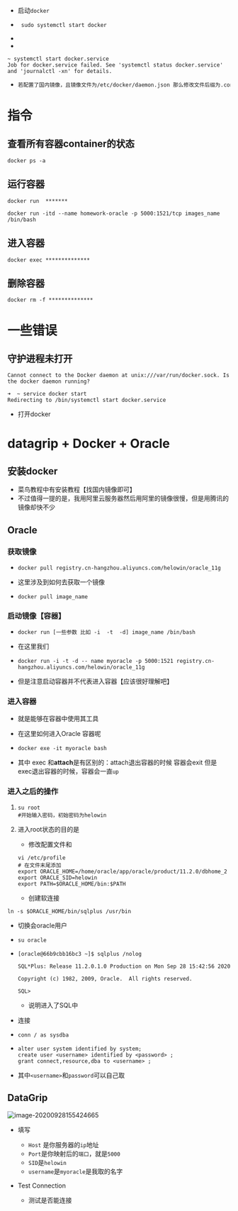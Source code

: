 - 启动`docker `

- ```
   sudo systemctl start docker
  ```



- 













- 

  ```shell
  ~ systemctl start docker.service
  Job for docker.service failed. See 'systemctl status docker.service' and 'journalctl -xn' for details.
  ```

- ```dockerfile
  若配置了国内镜像，且镜像文件为/etc/docker/daemon.json 那么修改文件后缀为.conf
  ```

  



# 指令

## 查看所有容器container的状态

```shell
docker ps -a
```

## 运行容器

```shell
docker run  *******
```

```shell
docker run -itd --name homework-oracle -p 5000:1521/tcp images_name /bin/bash
```



## 进入容器

```shell
docker exec **************
```



## 删除容器

```
docker rm -f **************
```







# 一些错误

## 守护进程未打开

```shell
Cannot connect to the Docker daemon at unix:///var/run/docker.sock. Is the docker daemon running?
```

```shell
➜  ~ service docker start
Redirecting to /bin/systemctl start docker.service
```

- 打开docker





# datagrip + Docker + Oracle

## 安装docker 

- 菜鸟教程中有安装教程【找国内镜像即可】
- 不过值得一提的是，我用阿里云服务器然后用阿里的镜像很慢，但是用腾讯的镜像却快不少

## Oracle



### 获取镜像

- ```shell
  docker pull registry.cn-hangzhou.aliyuncs.com/helowin/oracle_11g
  ```

- 这里涉及到如何去获取一个镜像

- ```shell
  docker pull image_name
  ```

### 启动镜像【容器】

- ```shell'
  docker run [一些参数 比如 -i  -t  -d] image_name /bin/bash
  ```

- 在这里我们

- ```shell
  docker run -i -t -d -- name myoracle -p 5000:1521 registry.cn-hangzhou.aliyuncs.com/helowin/oracle_11g
  ```

- 但是注意启动容器并不代表进入容器【应该很好理解吧】

### 进入容器

- 就是能够在容器中使用其工具

- 在这里如何进入Oracle 容器呢

- ```shell
  docker exe -it myoracle bash
  ```

- 其中 exec 和**attach**是有区别的：attach退出容器的时候 容器会exit 但是exec退出容器的时候，容器会一直`up`

### 进入之后的操作

1. ```shell
   su root
   #开始输入密码，初始密码为helowin
   ```

2. 进入root状态的目的是

   - 修改配置文件和

   ```shell
   vi /etc/profile
   # 在文件末尾添加
   export ORACLE_HOME=/home/oracle/app/oracle/product/11.2.0/dbhome_2
   export ORACLE_SID=helowin
   export PATH=$ORACLE_HOME/bin:$PATH
   ```

   - 创建软连接

```shell
ln -s $ORACLE_HOME/bin/sqlplus /usr/bin
```

- 切换会oracle用户

- ```shell
  su oracle
  ```

- ```shell
  [oracle@66b9cbb16bc3 ~]$ sqlplus /nolog
  
  SQL*Plus: Release 11.2.0.1.0 Production on Mon Sep 28 15:42:56 2020
  
  Copyright (c) 1982, 2009, Oracle.  All rights reserved.
  
  SQL>
  ```

  - 说明进入了SQL中

- 连接

- ```shell
  conn / as sysdba
  ```

- ```shell
  alter user system identified by system;
  create user <username> identified by <password> ;
  grant connect,resource,dba to <username> ;
  ```

- 其中`<username>`和`password`可以自己取

## DataGrip

![image-20200928155424665](https://www.endacsd.cn/images/image-20200928155424665.png)

- 填写
  - `Host` 是你服务器的`ip`地址
  - `Port`是你映射后的`端口`，就是`5000`
  - `SID`是`helowin`
  - `username`是`myoracle`是我取的名字<username>

- Test Connection
  - 测试是否能连接

### 





























